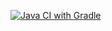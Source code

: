 [![Java CI with Gradle](https://github.com/SvetlanaChistyakova1656/Postman/actions/workflows/gradle.yml/badge.svg)](https://github.com/SvetlanaChistyakova1656/Postman/actions/workflows/gradle.yml)
